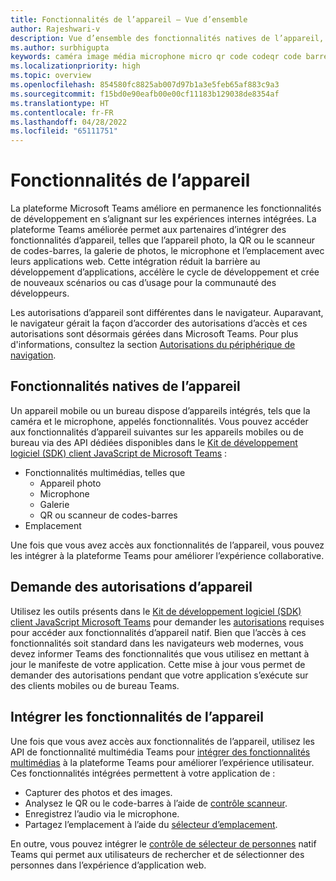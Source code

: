```yaml
---
title: Fonctionnalités de l’appareil – Vue d’ensemble
author: Rajeshwari-v
description: Vue d’ensemble des fonctionnalités natives de l’appareil, telles que l’appareil photo, l’image, le média, le microphone, le micro, le code qr, etc.
ms.author: surbhigupta
keywords: caméra image média microphone micro qr code codeqr code barre code-barre scan scanner plan de location fonctionnalités d’emplacement des autorisations d’appareil natives
ms.localizationpriority: high
ms.topic: overview
ms.openlocfilehash: 854580fc8825ab007d97b1a3e5feb65af883c9a3
ms.sourcegitcommit: f15bd0e90eafb00e00cf11183b129038de8354af
ms.translationtype: HT
ms.contentlocale: fr-FR
ms.lasthandoff: 04/28/2022
ms.locfileid: "65111751"
---
```

# <a name="device-capabilities"></a>Fonctionnalités de l’appareil

La plateforme Microsoft Teams améliore en permanence les fonctionnalités de développement en s’alignant sur les expériences internes intégrées. La plateforme Teams améliorée permet aux partenaires d’intégrer des fonctionnalités d’appareil, telles que l’appareil photo, la QR ou le scanneur de codes-barres, la galerie de photos, le microphone et l’emplacement avec leurs applications web. Cette intégration réduit la barrière au développement d’applications, accélère le cycle de développement et crée de nouveaux scénarios ou cas d’usage pour la communauté des développeurs.

Les autorisations d’appareil sont différentes dans le navigateur. Auparavant, le navigateur gérait la façon d’accorder des autorisations d’accès et ces autorisations sont désormais gérées dans Microsoft Teams. Pour plus d'informations, consultez la section [Autorisations du périphérique de navigation](browser-device-permissions.md).

## <a name="native-device-capabilities"></a>Fonctionnalités natives de l’appareil

Un appareil mobile ou un bureau dispose d’appareils intégrés, tels que la caméra et le microphone, appelés fonctionnalités. Vous pouvez accéder aux fonctionnalités d’appareil suivantes sur les appareils mobiles ou de bureau via des API dédiées disponibles dans le [Kit de développement logiciel (SDK) client JavaScript de Microsoft Teams](/javascript/api/overview/msteams-client?view=msteams-client-js-latest&preserve-view=true) : 

* Fonctionnalités multimédias, telles que
  * Appareil photo
  * Microphone
  * Galerie
  * QR ou scanneur de codes-barres
* Emplacement

Une fois que vous avez accès aux fonctionnalités de l’appareil, vous pouvez les intégrer à la plateforme Teams pour améliorer l’expérience collaborative.

## <a name="request-device-permissions"></a>Demande des autorisations d’appareil

Utilisez les outils présents dans le [Kit de développement logiciel (SDK) client JavaScript Microsoft Teams](/javascript/api/overview/msteams-client?view=msteams-client-js-latest&preserve-view=true) pour demander les [autorisations](native-device-permissions.md) requises pour accéder aux fonctionnalités d’appareil natif. Bien que l’accès à ces fonctionnalités soit standard dans les navigateurs web modernes, vous devez informer Teams des fonctionnalités que vous utilisez en mettant à jour le manifeste de votre application. Cette mise à jour vous permet de demander des autorisations pendant que votre application s’exécute sur des clients mobiles ou de bureau Teams.

## <a name="integrate-device-capabilities"></a>Intégrer les fonctionnalités de l’appareil

Une fois que vous avez accès aux fonctionnalités de l’appareil, utilisez les API de fonctionnalité multimédia Teams pour [intégrer des fonctionnalités multimédias](mobile-camera-image-permissions.md) à la plateforme Teams pour améliorer l’expérience utilisateur. Ces fonctionnalités intégrées permettent à votre application de :

* Capturer des photos et des images.
* Analysez le QR ou le code-barres à l’aide de [contrôle scanneur](qr-barcode-scanner-capability.md).
* Enregistrez l’audio via le microphone.
* Partagez l’emplacement à l’aide du [sélecteur d’emplacement](location-capability.md).

En outre, vous pouvez intégrer le [contrôle de sélecteur de personnes](people-picker-capability.md) natif Teams qui permet aux utilisateurs de rechercher et de sélectionner des personnes dans l’expérience d’application web.

